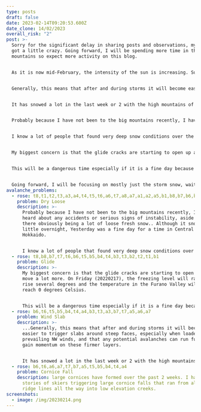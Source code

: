 ```yaml
---
type: posts
draft: false
date: 2023-02-14T09:20:53.600Z
date_clone: 14/02/2023
overall_risk: "2"
post: >-
  S﻿orry for the significant delay in sharing posts and observations, my life
  got a little crazy. Going forward, I will be spending more time in the
  mountains so expect more activity on this blog.


  A﻿s it is now mid-February, the intensity of the sun is increasing. Sun and temperature crust layers, especially on steep S-E aspects will become more pronounced. 


  Generally, t﻿his means that after and during storms it will become easier to trigger slabs around steep faces, especially when loaded by the prevailing NW winds, and that any potential avalanches can run further and gain momentum on the firmer crust layers. 


  I﻿t has snowed a lot in the last week or 2 with the high mountains of Central Hokkaido getting a meter or more of snow. 3-4 weeks ago was the dry period where it barely snowed in Central Hokkaido and the 20200114 temperature crust layer was unstable in places for some time, this layer was discussed and tested near Furano and to the NW. 


  Probably because I have not been to the big mountains recently, I have not heard about any accidents or serious signs of instability, aside from there obviously being a lot of loose fresh snow.. Although it snowed a little overnight, Yesterday was a fine day for a time in Central Hokkaido. 


  I﻿ know a lot of people that found very deep snow conditions over the last several days.


  My biggest concern is that the g﻿lide cracks are starting to open up and move a lot more. On Friday (20220217), the freezing level will rapidly rise several degrees and the temperature in the Furano Valley will likely reach 0 degrees Celsius. 


  This will be a dangerous time especially if it is a fine day because much of the cracked steeper terrain is likely at higher probability of collapsing catastrophically. So if it is ever a day significantly warmer than the previous day or the temperature is still increasing, limit time spent in the large gorges of the Furano Mountains. The destructive power of these types of avalanches is often earth damaging so be careful and stay away from the major terrain traps during these times. They can also just collapse anytime and run surprising distances.


  Going forward, I will be focusing on mostly just the storm snow, waiting for it to stabilize on the previous crust before attempting to go any ambitious places in the backcountry. Most of the creeks at lower elevations are well filled in although the lowest elevations are still thin in places due to December rain events. 
avalanche_problems:
  - rose: t8,t1,t2,t3,a3,a4,t4,t5,t6,a6,t7,a8,a7,a1,a2,a5,b1,b8,b7,b6,b5,b4,b3,b2
    problem: Dry Loose
    description: >-
      Probably because I have not been to the big mountains recently, I have not
      heard about any accidents or serious signs of instability, aside from
      there obviously being a lot of loose fresh snow.. Although it snowed a
      little overnight, Yesterday was a fine day for a time in Central
      Hokkaido. 


      I﻿ know a lot of people that found very deep snow conditions over the last several days.
  - rose: t8,b8,b7,t7,t6,b6,t5,b5,b4,t4,b3,t3,b2,t2,t1,b1
    problem: Glide
    description: >-
      My biggest concern is that the g﻿lide cracks are starting to open up and
      move a lot more. On Friday (20220217), the freezing level will rapidly
      rise several degrees and the temperature in the Furano Valley will likely
      reach 0 degrees Celsius. 


      This will be a dangerous time especially if it is a fine day because much of the cracked steeper terrain is likely at higher probability of collapsing catastrophically. So if it is ever a day significantly warmer that the previous day or the temperature is still increasing, limit time spent in the large gorges of the Furano Mountains. The destructive power of these types of avalanches is often earth damaging so be careful and stay away from the major terrain traps during these times. They can also just collapse anytime and run surprising distances.
  - rose: b6,t6,t5,b5,b4,t4,a4,b3,t3,a3,b7,t7,a5,a6,a7
    problem: Wind Slab
    description: >-
      ...Generally, t﻿his means that after and during storms it will become
      easier to trigger slabs around steep faces, especially when loaded by the
      prevailing NW winds, and that any potential avalanches can run further and
      gain momentum on these firmer layers.  


      I﻿t has snowed a lot in the last week or 2 with the high mountains of Central Hokkaido getting a meter or more of snow. 3-4 weeks ago was the dry period where it barely snowed in Central Hokkaido and the 20200113/14 temperature crust layer was unstable in places for some time, this layer was discussed and tested near Furano and to the NW. 
  - rose: b6,t6,a6,a7,t7,b7,a5,t5,b5,b4,t4,a4
    problem: Cornice Fall
    description: l﻿arge cornices have formed over the past 2 weeks. I have heard
      stories of skiers triggering large cornice falls that ran from alpine
      ridge lines all the way into low elevation creeks.
screenshots:
  - image: /img/20230214.png
---
```

